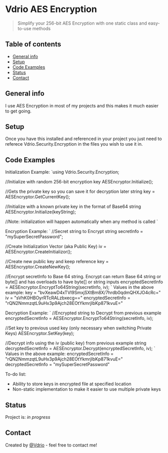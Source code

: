 # Vdrio AES Encryption
> Simplify your 256-bit AES Encryption with one static class and easy-to-use methods

## Table of contents
* [General info](#general-info)
* [Setup](#setup)
* [Code Examples](#code-examples)
* [Status](#status)
* [Contact](#contact)

## General info
I use AES Encryption in most of my projects and this makes it much easier to get going.


## Setup
Once you have this installed and referenced in your project you just need to referece Vdrio.Security.Encryption in the files you wish to use it in. 

## Code Examples
Initialization Example:
`using Vdrio.Security.Encryption;

//Initialize with random 256-bit encryption key
AESEncryptor.Initialize();

//Gets the private key so you can save it for decryption later
string key = AESEncryptor.GetCurrentKey();

//Initialize with a known private key in the format of Base64 string
AESEncryptor.Initialize(keyString);

//Note: initialization will happen automatically when any method is called
`

Encryption Example:
`
//Secret string to Encrypt
string secretInfo = "mySuperSecretPassword";

//Create Initialization Vector (aka Public Key)
iv = AESEncryptor.CreateInitializor();

//Create new public key and keep reference
key = AESEncryptor.CreateNewKey();

//Encrypt secretInfo to Base 64 string. Encrypt can return Base 64 string or byte[] and has overloads to have byte[] or string inputs
encryptedSecretInfo = AESEncryptor.EncryptTo64String(secretInfo, iv);
`
Values in the above example:
key = "bvXeawD4xTVI9SmxjSXtBm8X/7hrdb0qdmQHXJO4cRc="
iv = "sVhK0HBOyrRTcRALzbxecg=="
encryptedSecretInfo = "rQN2NmmzqtL9uHx3p9Ajch28EOtYkmrjIbKp871kvuE="


Decryption Example:
`
//Encrypted string to Decrypt from previous example
encryptedSecretInfo = AESEncryptor.EncryptTo64String(secretInfo, iv);

//Set key to previous used key (only necessary when switching Private Keys)
AESEncryptor.SetKey(key);

//Decrypt info using the iv (public key) from previous example
string decryptedSecretInfo = AESEncryptor.Decrypt(encryptedSecretInfo, iv);
`
Values in the above example:
encryptedSecretInfo = "rQN2NmmzqtL9uHx3p9Ajch28EOtYkmrjIbKp871kvuE="
decryptedSecretInfo = "mySuperSecretPassword"


To-do list:
* Ability to store keys in encrypted file at specified location
* Non-static implementation to make it easier to use multiple private keys

## Status
Project is: _in progress_

## Contact
Created by [@Vdrio](lucasdglass@outlook.com) - feel free to contact me!
